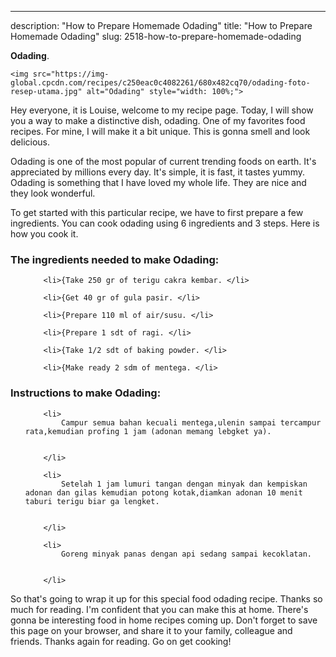 ---
description: "How to Prepare Homemade Odading"
title: "How to Prepare Homemade Odading"
slug: 2518-how-to-prepare-homemade-odading

<p>
	<strong>Odading</strong>. 
	
</p>
<p>
	
	<img src="https://img-global.cpcdn.com/recipes/c250eac0c4082261/680x482cq70/odading-foto-resep-utama.jpg" alt="Odading" style="width: 100%;">
	
	
</p>
<p>
	Hey everyone, it is Louise, welcome to my recipe page. Today, I will show you a way to make a distinctive dish, odading. One of my favorites food recipes. For mine, I will make it a bit unique. This is gonna smell and look delicious.
</p>
	
<p>
	Odading is one of the most popular of current trending foods on earth. It's appreciated by millions every day. It's simple, it is fast, it tastes yummy. Odading is something that I have loved my whole life. They are nice and they look wonderful.
</p>
<p>
	
</p>

<p>
To get started with this particular recipe, we have to first prepare a few ingredients. You can cook odading using 6 ingredients and 3 steps. Here is how you cook it.
</p>

<h3>The ingredients needed to make Odading:</h3>

<ol>
	
		<li>{Take 250 gr of terigu cakra kembar. </li>
	
		<li>{Get 40 gr of gula pasir. </li>
	
		<li>{Prepare 110 ml of air/susu. </li>
	
		<li>{Prepare 1 sdt of ragi. </li>
	
		<li>{Take 1/2 sdt of baking powder. </li>
	
		<li>{Make ready 2 sdm of mentega. </li>
	
</ol>
<p>
	
</p>

<h3>Instructions to make Odading:</h3>

<ol>
	
		<li>
			Campur semua bahan kecuali mentega,ulenin sampai tercampur rata,kemudian profing 1 jam (adonan memang lebgket ya).
			
			
		</li>
	
		<li>
			Setelah 1 jam lumuri tangan dengan minyak dan kempiskan adonan dan gilas kemudian potong kotak,diamkan adonan 10 menit taburi terigu biar ga lengket.
			
			
		</li>
	
		<li>
			Goreng minyak panas dengan api sedang sampai kecoklatan.
			
			
		</li>
	
</ol>

<p>
	
</p>

<p>
	So that's going to wrap it up for this special food odading recipe. Thanks so much for reading. I'm confident that you can make this at home. There's gonna be interesting food in home recipes coming up. Don't forget to save this page on your browser, and share it to your family, colleague and friends. Thanks again for reading. Go on get cooking!
</p>

